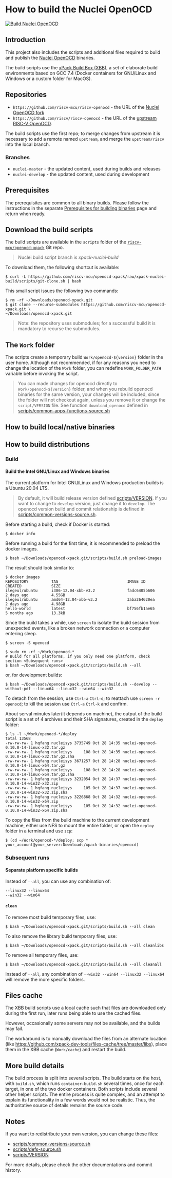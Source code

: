 # How to build the Nuclei OpenOCD

[![Build Nuclei OpenOCD](https://github.com/riscv-mcu/openocd-xpack/workflows/Build%20Nuclei%20OpenOCD/badge.svg)](https://github.com/riscv-mcu/openocd-xpack/actions)

## Introduction

This project also includes the scripts and additional files required to
build and publish the
[Nuclei OpenOCD](https://github.com/riscv-mcu/riscv-openocd) binaries.

The build scripts use the
[xPack Build Box (XBB)](https://github.com/xpack/xpack-build-box),
a set of elaborate build environments based on GCC 7.4 (Docker containers
for GNU/Linux and Windows or a custom folder for MacOS).

## Repositories

- `https://github.com/riscv-mcu/riscv-openocd` - the URL of the
  [Nuclei OpenOCD fork](https://github.com/riscv-mcu/riscv-openocd)
- `https://github.com/riscv/riscv-openocd` - the URL of the
  [upstream RISC-V OpenOCD](https://github.com/riscv/riscv-openocd).

The build scripts use the first repo; to merge
changes from upstream it is necessary to add a remote named
`upstream`, and merge the `upstream/riscv` into the local branch.

### Branches

- `nuclei-master` - the updated content, used during builds and releases
- `nuclei-develop` - the updated content, used during development

## Prerequisites

The prerequisites are common to all binary builds. Please follow the
instructions in the separate
[Prerequisites for building binaries](https://xpack.github.io/xbb/prerequisites/)
page and return when ready.

## Download the build scripts

The build scripts are available in the `scripts` folder of the
[`riscv-mcu/openocd-xpack`](https://github.com/riscv-mcu/openocd-xpack)
Git repo.

> Nuclei build script branch is *xpack-nuclei-build*

To download them, the following shortcut is available:

```console
$ curl -L https://github.com/riscv-mcu/openocd-xpack/raw/xpack-nuclei-build/scripts/git-clone.sh | bash
```

This small script issues the following two commands:

```console
$ rm -rf ~/Downloads/openocd-xpack.git
$ git clone --recurse-submodules https://github.com/riscv-mcu/openocd-xpack.git \
~/Downloads/openocd-xpack.git
```

> Note: the repository uses submodules; for a successful build it is
> mandatory to recurse the submodules.


## The `Work` folder

The scripts create a temporary build `Work/openocd-${version}` folder in
the user home. Although not recommended, if for any reasons you need to
change the location of the `Work` folder,
you can redefine `WORK_FOLDER_PATH` variable before invoking the script.

> You can made changes for openocd directly to `Work/openocd-${version}` folder,
> and when you rebuild openocd binaries for the same version, your changes
> will be included, since the folder will not checkout again, unless you
> remove it or change the `script/VERSION` file.
> See function `download_openocd` defined in [scripts/common-apps-functions-source.sh](scripts/common-apps-functions-source.sh)

## How to build local/native binaries

## How to build distributions

### Build

#### Build the Intel GNU/Linux and Windows binaries

The current platform for Intel GNU/Linux and Windows production builds is a
Ubuntu 20.04 LTS.

> By default, it will build release version defined [scripts/VERSION](scripts/VERSION).
> If you want to change to `develop` version, just change it to `develop`.
> The openocd version build and commit relationship is defined in [scripts/common-versions-source.sh](scripts/common-versions-source.sh).

Before starting a build, check if Docker is started:

```console
$ docker info
```

Before running a build for the first time, it is recommended to preload the
docker images.

```console
$ bash ~/Downloads/openocd-xpack.git/scripts/build.sh preload-images
```

The result should look similar to:

```console
$ docker images
REPOSITORY          TAG                              IMAGE ID            CREATED             SIZE
ilegeul/ubuntu      i386-12.04-xbb-v3.2              fadc6405b606        2 days ago          4.55GB
ilegeul/ubuntu      amd64-12.04-xbb-v3.2             3aba264620ea        2 days ago          4.98GB
hello-world         latest                           bf756fb1ae65        5 months ago        13.3kB
```

Since the build takes a while, use `screen` to isolate the build session
from unexpected events, like a broken
network connection or a computer entering sleep.

```console
$ screen -S openocd

$ sudo rm -rf ~/Work/openocd-*
# Build for all platforms, if you only need one platform, check section <Subsequent runs>
$ bash ~/Downloads/openocd-xpack.git/scripts/build.sh --all
```

or, for development builds:

```console
$ bash ~/Downloads/openocd-xpack.git/scripts/build.sh --develop --without-pdf --linux64 --linux32 --win64 --win32
```

To detach from the session, use `Ctrl-a` `Ctrl-d`; to reattach use
`screen -r openocd`; to kill the session use `Ctrl-a` `Ctrl-k` and confirm.

About serval minutes later(it depends on machine), the output of the build script is a set of 4
archives and their SHA signatures, created in the `deploy` folder:

```console
$ ls -l ~/Work/openocd-*/deploy
total 13568
-rw-rw-rw- 1 hqfang nucleisys 3735749 Oct 28 14:35 nuclei-openocd-0.10.0-14-linux-x32.tar.gz
-rw-rw-rw- 1 hqfang nucleisys     108 Oct 28 14:35 nuclei-openocd-0.10.0-14-linux-x32.tar.gz.sha
-rw-rw-rw- 1 hqfang nucleisys 3671257 Oct 28 14:28 nuclei-openocd-0.10.0-14-linux-x64.tar.gz
-rw-rw-rw- 1 hqfang nucleisys     108 Oct 28 14:28 nuclei-openocd-0.10.0-14-linux-x64.tar.gz.sha
-rw-rw-rw- 1 hqfang nucleisys 3232054 Oct 28 14:37 nuclei-openocd-0.10.0-14-win32-x32.zip
-rw-rw-rw- 1 hqfang nucleisys     105 Oct 28 14:37 nuclei-openocd-0.10.0-14-win32-x32.zip.sha
-rw-rw-rw- 1 hqfang nucleisys 3226868 Oct 28 14:32 nuclei-openocd-0.10.0-14-win32-x64.zip
-rw-rw-rw- 1 hqfang nucleisys     105 Oct 28 14:32 nuclei-openocd-0.10.0-14-win32-x64.zip.sha

```

To copy the files from the build machine to the current development
machine, either use NFS to mount the entire folder, or open the `deploy`
folder in a terminal and use `scp`:

```console
$ (cd ~/Work/openocd-*/deploy; scp * your_account@your_server:Downloads/xpack-binaries/openocd)
```

### Subsequent runs

#### Separate platform specific builds

Instead of `--all`, you can use any combination of:

```
--linux32 --linux64
--win32 --win64 
```

#### `clean`

To remove most build temporary files, use:

```console
$ bash ~/Downloads/openocd-xpack.git/scripts/build.sh --all clean
```

To also remove the library build temporary files, use:

```console
$ bash ~/Downloads/openocd-xpack.git/scripts/build.sh --all cleanlibs
```

To remove all temporary files, use:

```console
$ bash ~/Downloads/openocd-xpack.git/scripts/build.sh --all cleanall
```

Instead of `--all`, any combination of `--win32 --win64 --linux32 --linux64`
will remove the more specific folders.

## Files cache

The XBB build scripts use a local cache such that files are downloaded only
during the first run, later runs being able to use the cached files.

However, occasionally some servers may not be available, and the builds
may fail.

The workaround is to manually download the files from an alternate
location (like
https://github.com/xpack-dev-tools/files-cache/tree/master/libs),
place them in the XBB cache (`Work/cache`) and restart the build.

## More build details

The build process is split into several scripts. The build starts on
the host, with `build.sh`, which runs `container-build.sh` several
times, once for each target, in one of the two docker containers.
Both scripts include several other helper scripts. The entire process
is quite complex, and an attempt to explain its functionality in a few
words would not be realistic. Thus, the authoritative source of details
remains the source code.

## Notes

If you want to redistribute your own version, you can change these files:

* [scripts/common-versions-source.sh](scripts/common-versions-source.sh)
* [scripts/defs-source.sh](scripts/defs-source.sh)
* [scripts/VERSION](scripts/VERSION)

For more details, please check the other documentations and commit history.
